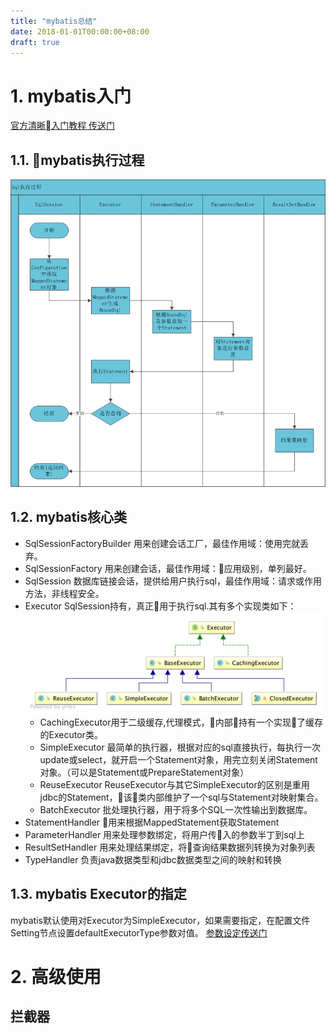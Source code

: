 ```yaml
---
title: "mybatis总结"
date: 2018-01-01T00:00:00+08:00
draft: true
---
```

# 1. mybatis入门
[官方清晰入门教程 传送门](https://mybatis.org/mybatis-3/zh/index.html)
## 1.1. mybatis执行过程
![mybatis-workflow](../../picture/mybatis-workflow.png)

## 1.2. mybatis核心类
* SqlSessionFactoryBuilder
用来创建会话工厂，最佳作用域：使用完就丢弃。
* SqlSessionFactory
用来创建会话，最佳作用域：应用级别，单列最好。
* SqlSession
数据库链接会话，提供给用户执行sql，最佳作用域：请求或作用方法，非线程安全。
* Executor
SqlSession持有，真正用于执行sql.其有多个实现类如下：
![Executor类图](../../picture/Mybatis-Executor.png)
    * CachingExecutor用于二级缓存,代理模式，内部持有一个实现了缓存的Executor类。
    * SimpleExecutor
    最简单的执行器，根据对应的sql直接执行，每执行一次update或select，就开启一个Statement对象，用完立刻关闭Statement对象。（可以是Statement或PrepareStatement对象）
    * ReuseExecutor
    ReuseExecutor与其它SimpleExecutor的区别是重用jdbc的Statement，该类内部维护了一个sql与Statement对映射集合。
    * BatchExecutor
    批处理执行器，用于将多个SQL一次性输出到数据库。
* StatementHandler
    用来根据MappedStatement获取Statement
* ParameterHandler
    用来处理参数绑定，将用户传入的参数半丁到sql上
* ResultSetHandler
    用来处理结果绑定，将查询结果数据列转换为对象列表
* TypeHandler
    负责java数据类型和jdbc数据类型之间的映射和转换

## 1.3. mybatis Executor的指定
mybatis默认使用对Executor为SimpleExecutor，如果需要指定，在配置文件Setting节点设置defaultExecutorType参数对值。
[参数设定传送门](https://mybatis.org/mybatis-3/zh/configuration.html#settings)


# 2. 高级使用
## 拦截器
